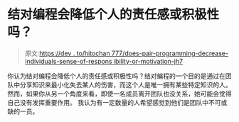 # 结对编程会降低个人的责任感或积极性吗？

> 原文:[https://dev . to/hitochan 777/does-pair-programming-decrease-individuals-sense-of-respons ibility-or-motivation-jh7](https://dev.to/hitochan777/does-pair-programming-decrease-individuals-sense-of-responsibility-or-motivation-jh7)

你认为结对编程会降低个人的责任感或积极性吗？结对编程的一个目的是通过在团队中分享知识来最小化失去某人的伤害，而这个人是唯一拥有某些特定知识的人。
然而，如果你从另一个角度来看，即使一名成员离开团队也没关系，她可能会觉得自己没有发挥重要作用。
我认为有一定数量的人希望感觉到他们是团队中不可或缺的一员。